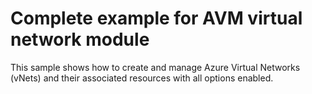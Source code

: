# Complete example for AVM virtual network module

This sample shows how to create and manage Azure Virtual Networks (vNets) and their associated resources with all options enabled.
